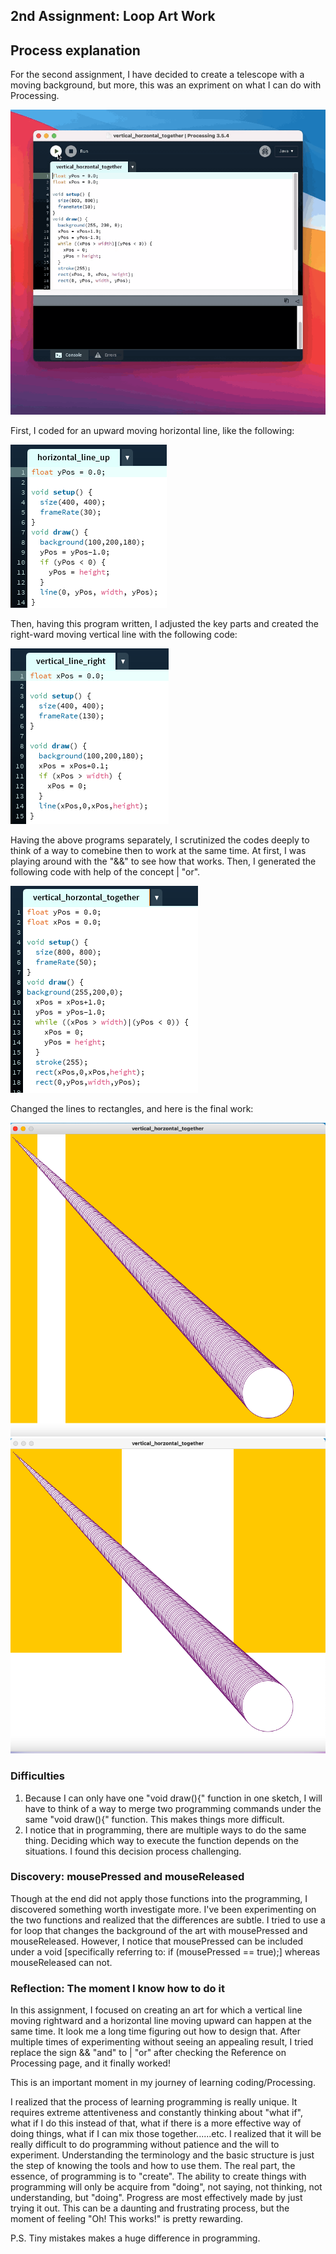 ## 2nd Assignment: Loop Art Work 
## Process explanation 
For the second assignment, I have decided to create a telescope with a moving background, but more, this was an expriment on what I can do with Processing. 

![](/Feb2/artrecording0.gif)

First, I coded for an upward moving horizontal line, like the following:

![](/Feb2/horizontal_line_up.png)

Then, having this program written, I adjusted the key parts and created the right-ward moving vertical line with the following code: 

![](/Feb2/vertical_line_right.png)

Having the above programs separately, I scrutinized the codes deeply to think of a way to comebine then to work at the same time. At first, I was playing around with the "&&" to see how that works. Then, I generated the following code with help of the concept | "or". 

![](/Feb2/vertical_horizontal_together.png)

Changed the lines to rectangles, and here is the final work: 

![](/Feb2/firsttelescope.png)
![](/Feb2/secondtelescope.png)

### Difficulties
1. Because I can only have one "void draw(){" function in one sketch, I will have to think of a way to merge two programming commands under the same "void draw(){" function. This makes things more difficult.
2. I notice that in programming, there are multiple ways to do the same thing. Deciding which way to execute the function depends on the situations. I found this decision process challenging. 
### Discovery: mousePressed and mouseReleased
Though at the end did not apply those functions into the programming, I discovered something worth investigate more.
I've been experimenting on the two functions and realized that the differences are subtle. I tried to use a for loop that changes the background of the art with mousePressed and mouseReleased. However, I notice that mousePressed can be included under a void [specifically referring to: if (mousePressed == true);] whereas mouseReleased can not. 
### Reflection: The moment I know how to do it
In this assignment, I focused on creating an art for which a vertical line moving rightward and a horizontal line moving upward can happen at the same time. It look me a long time figuring out how to design that. After multiple times of experimenting without seeing an appealing result, I tried replace the sign && "and" to | "or" after checking the Reference on Processing page, and it finally worked! 

This is an important moment in my journey of learning coding/Processing. 

I realized that the process of learning programming is really unique. 
It requires extreme attentiveness and constantly thinking about "what if", what if I do this instead of that, what if there is a more effective way of doing things, what if I can mix those together......etc. 
I realized that it will be really difficult to do programming without patience and the will to experiment. Understanding the terminology and the basic structure is just the step of knowing the tools and how to use them. The real part, the essence, of programming is to "create". The ability to create things with programming will only be acquire from "doing", not saying, not thinking, not understanding, but "doing". Progress are most effectively made by just trying it out. This can be a daunting and frustrating process, but the moment of feeling "Oh! This works!" is pretty rewarding. 

P.S. Tiny mistakes makes a huge difference in programming.
